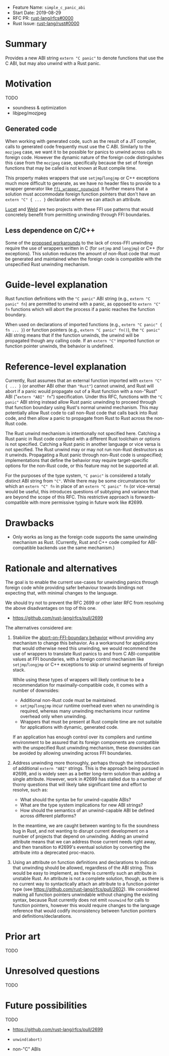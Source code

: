 - Feature Name: `simple_c_panic_abi`
- Start Date: 2019-08-29
- RFC PR: [rust-lang/rfcs#0000](https://github.com/rust-lang/rfcs/pull/0000)
- Rust Issue: [rust-lang/rust#0000](https://github.com/rust-lang/rust/issues/0000)

# Summary
[summary]: #summary

Provides a new ABI string `extern "C panic"` to denote functions that use the C ABI, but may also
unwind with a Rust panic.

# Motivation
[motivation]: #motivation

TODO

- soundness & optimization
- libjpeg/mozjpeg

## Generated code

When working with generated code, such as the result of a JIT compiler, calls to generated code
frequently must use the C ABI. Similarly to the `mozjpeg` case, we want it to be possible for panics
to unwind across calls to foreign code. However the dynamic nature of the foreign code distinguishes
this case from the `mozjpeg` case, specifically because the set of foreign functions that may be
called is not known at Rust compile time.

This property makes wrappers that use `setjmp`/`longjmp` or C++ exceptions much more difficult to
generate, as we have no header files to provide to a wrapper generator like
[`ffi_wrapper_nounwind`][ffi_wrapper_nounwind]. It further means that a solution must accommodate
foreign function pointers that don't have an `extern "C" { ... }` declaration where we can attach an
attribute.

[Lucet][lucet] and [Weld][weld] are two projects with these FFI use patterns that would concretely
benefit from permitting unwinding through FFI boundaries.

[ffi_wrapper_nounwind]: https://docs.rs/ffi_wrapper_nounwind
[lucet]: https://github.com/fastly/lucet
[weld]: https://www.weld.rs/

## Less dependence on C/C++

Some of the [proposed workarounds][cffi-panic] to the lack of cross-FFI unwinding require the use of
wrappers written in C (for `setjmp` and `longjmp`) or C++ (for exceptions). This solution reduces
the amount of non-Rust code that must be generated and maintained when the foreign code is
compatible with the unspecified Rust unwinding mechanism.

[cffi-panic]: https://github.com/gnzlbg/cffi-panic

# Guide-level explanation
[guide-level-explanation]: #guide-level-explanation

Rust function definitions with the `"C panic"` ABI string (e.g., `extern "C panic" fn`) are
permitted to unwind with a panic, as opposed to `extern "C" fn` functions which will abort the
process if a panic reaches the function boundary.

When used on declarations of imported functions (e.g., `extern "C panic" { fn ... }`) or function
pointers (e.g., `extern "C panic" fn()`), the `"C panic"` ABI string means that if the function
unwinds, the unwind will be propagated though any calling code. If an `extern "C"` imported function
or function pointer unwinds, the behavior is undefined.

# Reference-level explanation
[reference-level-explanation]: #reference-level-explanation

Currently, Rust assumes that an external function imported with `extern "C" {
... }` (or another ABI other than `"Rust"`) cannot unwind, and Rust will abort if a panic would propagate out of a
Rust function with a non-"Rust" ABI ("`extern "ABI" fn`") specification. Under this RFC,
functions with the `"C panic"` ABI string
instead allow Rust panic unwinding to proceed through that function
boundary using Rust's normal unwind mechanism. This may potentially allow Rust
code to call non-Rust code that calls back into Rust code, and then allow a
panic to propagate from Rust to Rust across the non-Rust code.

The Rust unwind mechanism is intentionally not specified here. Catching a Rust
panic in Rust code compiled with a different Rust toolchain or options is not
specified. Catching a Rust panic in another language or vice versa is not
specified. The Rust unwind may or may not run non-Rust destructors as it
unwinds. Propagating a Rust panic through non-Rust code is unspecified;
implementations that define the behavior may require target-specific options
for the non-Rust code, or this feature may not be supported at all.

For the purposes of the type system, `"C panic"` is considered a totally distinct ABI string from
`"C"`. While there may be some circumstances for which an `extern "C" fn` in place
of an `extern "C panic" fn` (or vice-versa) would be useful, this introduces questions of subtyping and variance
that are beyond the scope of this RFC. This restrictive approach is forwards-compatible with more
permissive typing in future work like #2699.

# Drawbacks
[drawbacks]: #drawbacks

- Only works as long as the foreign code supports the same unwinding mechanism as Rust. (Currently, Rust and C++ code compiled for ABI-compatible backends use the same mechanism.)

# Rationale and alternatives
[rationale-and-alternatives]: #rationale-and-alternatives

The goal is to enable the current use-cases for unwinding panics through foreign code while providing safer behaviour towards bindings not expecting that, with minimal changes to the language.

We should try not to prevent the RFC 2699 or other later RFC from resolving the above disadvantages on top of this one.

- https://github.com/rust-lang/rfcs/pull/2699

The alternatives considered are:

1. Stabilize the [abort-on-FFI-boundary behavior](https://github.com/rust-lang/rust/issues/52652)
   without providing any mechanism to change this behavior. As a workaround for applications that would
   otherwise need this unwinding, we would recommend the use of wrappers to translate Rust panics to
   and from C ABI-compatible values at FFI boundaries, with a foreign control mechanism like
   `setjmp`/`longjmp` or C++ exceptions to skip or unwind segments of foreign stack.

   While using these types of wrappers will likely continue to be a recommendation for
   maximally-compatible code, it comes with a number of downsides:

   - Additional non-Rust code must be maintained.
   - `setjmp`/`longjmp` incur runtime overhead even when no unwinding is required, whereas many
     unwinding mechanisms incur runtime overhead only when unwinding.
   - Wrappers that must be present at Rust compile time are not suitable for applications with
     dynamic, generated code.

   If an application has enough control over its compilers and runtime environment to be assured
   that its foreign components are compatible with the unspecified Rust unwinding mechanism, these
   downsides can be avoided by allowing unwinding across FFI boundaries.

2. Address unwinding more thoroughly, perhaps through the introduction of additional `extern "ABI"`
   strings. This is the approach being pursued in #2699, and is widely seen as a better long-term
   solution than adding a single attribute. However, work in #2699 has stalled due to a number of
   thorny questions that will likely take significant time and effort to resolve, such as:

   - What should the syntax be for unwind-capable ABIs?
   - What are the type system implications for new ABI strings?
   - How should the semantics of an unwind-capable ABI be defined across different platforms?

   In the meantime, we are caught between wanting to fix the soundness bug in Rust, and not wanting
   to disrupt current development on a number of projects that depend on unwinding. Adding an unwind
   attribute means that we can address those current needs right away, and then transition to
   #2699's eventual solution by converting the attribute into a deprecated proc-macro.

3. Using an attribute on function definitions and declarations to indicate that unwinding should be
   allowed, regardless of the ABI string. This would be easy to implement, as there is currently
   such an attribute in unstable Rust. An attribute is not a complete solution, though, as there is
   no current way to syntactically attach an attribute to a function pointer type (see
   https://github.com/rust-lang/rfcs/pull/2602). We considered making all function pointers
   unwindable without changing the existing syntax, because Rust currently does not emit `nounwind`
   for calls to function pointers, however this would require changes to the language reference that
   would codify inconsistency between function pointers and definitions/declarations.

# Prior art
[prior-art]: #prior-art

TODO

# Unresolved questions
[unresolved-questions]: #unresolved-questions

TODO

# Future possibilities
[future-possibilities]: #future-possibilities

TODO

- https://github.com/rust-lang/rfcs/pull/2699

- `unwind(abort)`
- non-"C" ABIs
